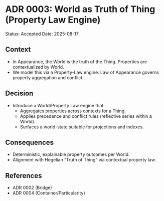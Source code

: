 # ADR 0003: World as Truth of Thing (Property Law Engine)

Status: Accepted
Date: 2025-08-17

## Context
- In Appearance, the World is the truth of the Thing. Properties are contextualized by World.
- We model this via a Property-Law engine: Law of Appearance governs property aggregation and conflict.

## Decision
- Introduce a World/Property Law engine that:
  - Aggregates properties across contexts for a Thing.
  - Applies precedence and conflict rules (reflective series within a World).
  - Surfaces a world-state suitable for projections and indexes.

## Consequences
- Deterministic, explainable property outcomes per World.
- Alignment with Hegelian “Truth of Thing” via contextual property law.

## References
- ADR 0002 (Bridge)
- ADR 0004 (Container/Particularity)
